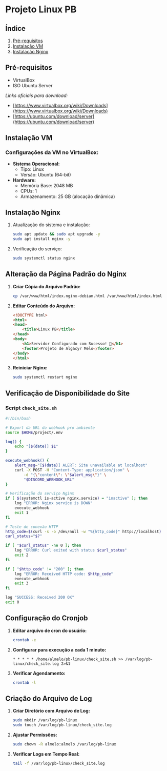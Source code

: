 # Projeto Linux PB

## Índice

1. [Pré-requisitos](#pre-requisitos)
2. [Instalação VM](#instalacao-vm)
3. [Instalação Nginx](#instalacao-nginx)

## Pré-requisitos <a name="pre-requisitos"></a>

- VirtualBox
- ISO Ubuntu Server

_Links oficiais para download:_
- [https://www.virtualbox.org/wiki/Downloads](https://www.virtualbox.org/wiki/Downloads)
- [https://ubuntu.com/download/server](https://ubuntu.com/download/server)

## Instalação VM <a name="instalacao-vm"></a>

### Configurações da VM no VirtualBox:
- **Sistema Operacional:**
  - Tipo: Linux
  - Versão: Ubuntu (64-bit)
- **Hardware:**
  - Memória Base: 2048 MB
  - CPUs: 1
  - Armazenamento: 25 GB (alocação dinâmica)

## Instalação Nginx <a name="instalacao-nginx"></a>

1. Atualização do sistema e instalação:
    ```bash
    sudo apt update && sudo apt upgrade -y
    sudo apt install nginx -y
    ```

2. Verificação do serviço:
    ```bash
    sudo systemctl status nginx
    ```

## Alteração da Página Padrão do Nginx<a name="custom-index"></a>

1. **Criar Cópia do Arquivo Padrão:**
    ```bash
    cp /var/www/html/index.nginx-debian.html /var/www/html/index.html
    ```

2. **Editar Conteúdo do Arquivo:**
    ```html
    <!DOCTYPE html>
    <html>
    <head>
        <title>Linux PB</title>
    </head>
    <body>
        <h1>Servidor Configurado com Sucesso! 🐧</h1>
        <footer>Projeto de Algacyr Melo</footer>
    </body>
    </html>
    ```

3. **Reiniciar Nginx:**
    ```bash
    sudo systemctl restart nginx
    ```

## Verificação de Disponibilidade do Site <a name="verificacao-de-disponibilidade-do-site"></a>

### Script `check_site.sh`

```bash
#!/bin/bash

# Export da URL do webhook pro ambiente
source $HOME/project/.env

log() {
    echo "[$(date)] $1"
}

execute_webhook() {
    alert_msg="[$(date)] ALERT: Site unavailable at localhost"
    curl -X POST -H "Content-Type: application/json" \
        -d "{\"content\": \"$alert_msg\"}" \
        "$DISCORD_WEBHOOK_URL"
}

# Verificação do serviço Nginx
if [ $(systemctl is-active nginx.service) = "inactive" ]; then
    log "ERROR: Nginx service is DOWN"
    execute_webhook
    exit 1
fi

# Teste de conexão HTTP
http_code=$(curl -s -o /dev/null -w "%{http_code}" http://localhost)
curl_status="$?"

if [ "$curl_status" -ne 0 ]; then
    log "ERROR: Curl exited with status $curl_status"
    exit 2
fi

if [ "$http_code" != "200" ]; then
    log "ERROR: Received HTTP code: $http_code"
    execute_webhook
    exit 3
fi

log "SUCCESS: Received 200 OK"
exit 0
```

## Configuração do Cronjob <a name="config-cron"></a>

1. **Editar arquivo de cron do usuário:**
    ```bash
    crontab -e
    ```

2. **Configurar para execução a cada 1 minuto:**
    ```cron
    * * * * * /home/almelo/pb-linux/check_site.sh >> /var/log/pb-linux/check_site.log 2>&1
    ```

3. **Verificar Agendamento:**
    ```bash
    crontab -l
    ```

## Criação do Arquivo de Log <a name="criacao-log"></a>

1. **Criar Diretório com Arquivo de Log:**
    ```bash
    sudo mkdir /var/log/pb-linux
    sudo touch /var/log/pb-linux/check_site.log
    ```

2. **Ajustar Permissões:**
    ```bash
    sudo chown -R almelo:almelo /var/log/pb-linux
    ```

3. **Verificar Logs em Tempo Real:**
    ```bash
    tail -f /var/log/pb-linux/check_site.log
    ```

